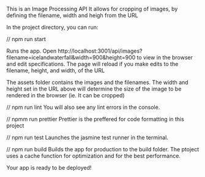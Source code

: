 This is an Image Processing API
It allows for cropping of images, by defining the filename, width and heigh from the URL

In the project directory, you can run:

// npm run start

Runs the app.
Open http://localhost:3001/api/images?filename=icelandwaterfall&width=900&height=900 to view in the browser and edit specifications.
The page will reload if you make edits to the filename, height, and width, of the URL

The assets folder contains the images and the filenames.
The width and height set in the URL above will determine the size of the image to be rendered in the browser (ie. It can be cropped)

// npm run lint
You will also see any lint errors in the console.

// npmm run prettier
Prettier is the preffered for code formatting in this project

// npm run test
Launches the jasmine test runner in the terminal.


// npm run build
Builds the app for production to the build folder.
The ptoject uses a cache function for optimization and for the best performance.

Your app is ready to be deployed!
